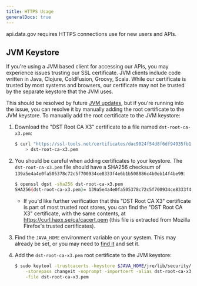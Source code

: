 ```yaml
---
title: HTTPS Usage
generalDocs: true
---
```


api.data.gov requires HTTPS connections use for new users and APIs.

## JVM Keystore

If you're using a JVM based client for accessing our APIs, you may experience issues trusting our SSL certificate. JVM clients include code written in Java, Clojure, ColdFusion, Groovy, Scala. While our certificate is trusted by most systems and browsers, our certificate may not be trusted by the separate keystore that the JVM uses.

This should be resolved by future [JVM updates](https://bugs.openjdk.java.net/browse/JDK-8154757), but if you're running into the issue, you can resolve it by manually adding the root certificate to the JVM keystore. To manually add the root certificate to the JVM keystore:

1. Download the "DST Root CA X3" certificate to a file named `dst-root-ca-x3.pem`:

   ```sh
   $ curl "https://ssl-tools.net/certificates/dac9024f54d8f6df94935fb1732638ca6ad77c13.pem" \
       > dst-root-ca-x3.pem
   ```

2. You should be careful when adding certificates to your keystore. The `dst-root-ca-x3.pem` file should have a SHA256 checksum of `139a5e4a4e0fa505378c72c5f700934ce8333f4e6b1b508886c4b0eb14f4be99`:

   ```sh
   $ openssl dgst -sha256 dst-root-ca-x3.pem
   SHA256(dst-root-ca-x3.pem)= 139a5e4a4e0fa505378c72c5f700934ce8333f4e6b1b508886c4b0eb14f4be99
   ```

     - If you'd like further verification that this "DST Root CA X3" certificate is part of most trusted root stores, you can find the "DST Root CA X3" certificate, with the same contents, at <https://curl.haxx.se/ca/cacert.pem> (this file is extracted from Mozilla Firefox's trusted certificates).
3. Find the `JAVA_HOME` environment variable on your system. This may already be set, or you may need to [find it](http://stackoverflow.com/a/20653441) and set it.
4. Add the `dst-root-ca-x3.pem` root certificate to the JVM keystore:

   ```sh
   $ sudo keytool -trustcacerts -keystore $JAVA_HOME/jre/lib/security/cacerts \
       -storepass changeit -noprompt -importcert -alias dst-root-ca-x3 \
       -file dst-root-ca-x3.pem
   ```
